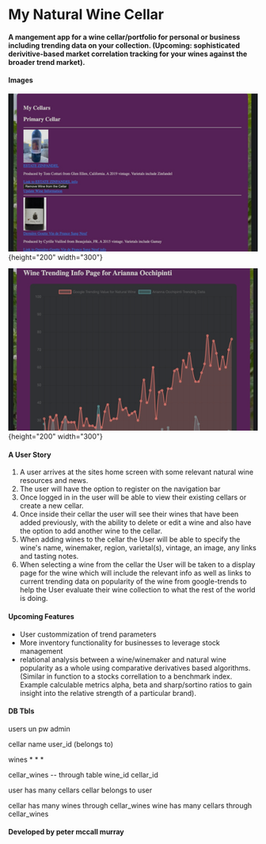 # My Natural Wine Cellar

#### A mangement app for a wine cellar/portfolio for personal or business including trending data on your collection. (Upcoming: sophisticated derivitive-based market correlation tracking for your wines against the broader trend market).

#### Images
![Main Wine Cellars App Page](./public/assets/appDemoCellarView.png){height="200" width="300"}

![Main Wine Cellars App Page](./public/assets/appDemoTrendData.png){height="200" width="300"}


#### A User Story

1. A user arrives at the sites home screen with some relevant natural wine resources and news.
2. The user will have the option to register on the navigation bar
3. Once logged in in the user will be able to view their existing cellars or create a new cellar.
4. Once inside their cellar the user will see their wines that have been added previously, with the ability to delete or edit a wine and also have the option to add another wine to the cellar.
5. When adding wines to the cellar the User will be able to specify the wine's name, winemaker, region, varietal(s), vintage, an image, any links and tasting notes.
6. When selecting a wine from the cellar the User will be taken to a display page for the wine which will include the relevant info as well as links to current trending data on popularity of the wine from google-trends to help the User evaluate their wine collection to what the rest of the world is doing.

#### Upcoming Features

* User custommization of trend parameters
* More inventory functionality for businesses to leverage stock management
* relational analysis between a wine/winemaker and natural wine popularity as a whole using comparative derivatives based algorithms. (Similar in function to a stocks correllation to a benchmark index. Example calculable metrics alpha, beta and sharp/sortino ratios to gain insight into the relative strength of a particular brand).

#### DB Tbls
users
	un
	pw
	admin

cellar
	name
	user_id (belongs to)

wines
	*
	*
	*

cellar_wines -- through table
	wine_id
	cellar_id



user has many cellars
cellar belongs to user

cellar has many wines through cellar_wines
wine has many cellars through cellar_wines

#### Developed by peter mccall murray

